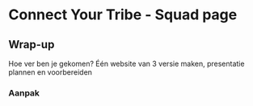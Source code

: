 
# Connect Your Tribe - Squad page

## Wrap-up
Hoe ver ben je gekomen? Één website van 3 versie maken, presentatie plannen en voorbereiden

### Aanpak

<!-- 
Focus op samenwerken: 
- Standup (leren) doen: Wat heb je gedaan, wat ga je doen, waar heb je hulp bij nodig (opschrijven)
- Taken bespreken en toewijzen, projectboard gebruikt? 

Helpdesk voor Directus: request en posten van data
Helpdesk voor Nodejs, Express en Liquid
Helpdesk voor interface vragen



Beetje voorbereiden wat we ze in de retro gaan vragen

Leren vermogen 5.2 & 5.3
- Hoe gaat het NodeJS, Express, Liquid? Vragenlijst uit 2324 gebruiken? 
Routing? 
Url design? 
Loop in liquid? 
Data gebruiken in Liquid?
GET
POST
formulieren
Misschien ook al meer advanced stuff vragen? 

Probleemoplossend vermogen 4.3
Uitleggen, zie DOD's
DOD's in spritn 8 en 9 aanpassen naar GET en POST en wat we deze spritn al hebben gedaan

Samenwerken 2.1, 2.2, 2.3
Studenten meer zelf laten bedenken wat ze kunnen laten zien over samenwerken en hoe dat matcht met de indicatoren? Format aanbieden: Wat betekent de indicator, wat is je bewijslast + concrete link, waarom is dit goede bewijslast?


-->

